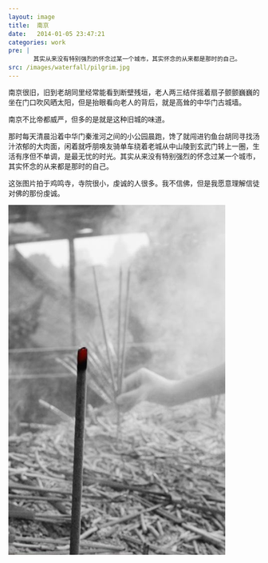 ```yaml
---
layout: image
title:  南京
date:   2014-01-05 23:47:21
categories: work
pre: | 
       其实从来没有特别强烈的怀念过某一个城市，其实怀念的从来都是那时的自己。
src: /images/waterfall/pilgrim.jpg
---
```


南京很旧，旧到老胡同里经常能看到断壁残垣，老人两三结伴摇着扇子颤颤巍巍的坐在门口吹风晒太阳，但是抬眼看向老人的背后，就是高耸的中华门古城墙。

南京不比帝都威严，但多的是就是这种旧城的味道。

那时每天清晨沿着中华门秦淮河之间的小公园晨跑，馋了就闯进钓鱼台胡同寻找汤汁浓郁的大肉面，闲着就呼朋唤友骑单车绕着老城从中山陵到玄武门转上一圈，生活有序但不单调，是最无忧的时光。其实从来没有特别强烈的怀念过某一个城市，其实怀念的从来都是那时的自己。

这张图片拍于鸡鸣寺，寺院很小，虔诚的人很多。我不信佛，但是我愿意理解信徒对佛的那份虔诚。

![](/images/pilgrim.jpg)

